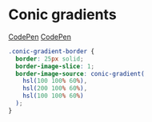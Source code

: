 # Conic gradients

[CodePen](https://codepen.io/argyleink/pen/pogZxaZ)
[CodePen](https://codepen.io/terrymun/pen/mdVGjMB)

```css
.conic-gradient-border {
  border: 25px solid;
  border-image-slice: 1;
  border-image-source: conic-gradient(
    hsl(100 100% 60%),
    hsl(200 100% 60%),
    hsl(100 100% 60%)
  );
}
```
